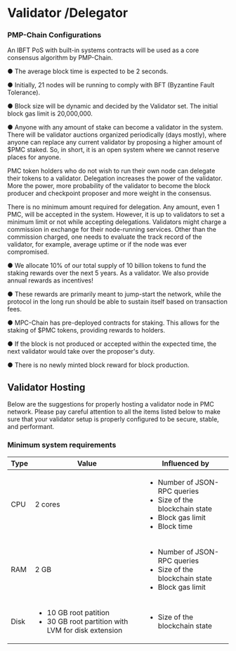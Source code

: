 # Validator /Delegator

### PMP-Chain Configurations

An IBFT PoS with built-in systems contracts will be used as a core consensus algorithm by PMP-Chain.&#x20;

● The average block time is expected to be 2 seconds.&#x20;

● Initially, 21 nodes will be running to comply with BFT (Byzantine Fault Tolerance).&#x20;

● Block size will be dynamic and decided by the Validator set. The initial block gas limit is 20,000,000.&#x20;

● Anyone with any amount of stake can become a validator in the system. There will be validator auctions organized periodically (days mostly), where anyone can replace any current validator by proposing a higher amount of $PMC staked. So, in short, it is an open system where we cannot reserve places for anyone.

PMC token holders who do not wish to run their own node can delegate their tokens to a validator. Delegation increases the power of the validator. More the power, more probability of the validator to become the block producer and checkpoint proposer and more weight in the consensus.

There is no minimum amount required for delegation. Any amount, even 1 PMC, will be accepted in the system. However, it is up to validators to set a minimum limit or not while accepting delegations. Validators might charge a commission in exchange for their node-running services. Other than the commission charged, one needs to evaluate the track record of the validator, for example, average uptime or if the node was ever compromised.



● We allocate 10% of our total supply of 10 billion tokens to fund the staking rewards over the next 5 years. As a validator. We also provide annual rewards as incentives!

● These rewards are primarily meant to jump-start the network, while the protocol in the long run should be able to sustain itself based on transaction fees.

● MPC-Chain has pre-deployed contracts for staking. This allows for the staking of $PMC tokens, providing rewards to holders.&#x20;

● If the block is not produced or accepted within the expected time, the next validator would take over the proposer's duty.&#x20;

● There is no newly minted block reward for block production.&#x20;

## Validator Hosting

Below are the suggestions for properly hosting a validator node in PMC network. Please pay careful attention to all the items listed below to make sure that your validator setup is properly configured to be secure, stable, and performant.

### Minimum system requirements <a href="#minimum-system-requirements" id="minimum-system-requirements"></a>



| Type | Value                                                                                          | Influenced by                                                                                                                |
| ---- | ---------------------------------------------------------------------------------------------- | ---------------------------------------------------------------------------------------------------------------------------- |
| CPU  | 2 cores                                                                                        | <ul><li>Number of JSON-RPC queries</li><li>Size of the blockchain state</li><li>Block gas limit</li><li>Block time</li></ul> |
| RAM  | 2 GB                                                                                           | <ul><li>Number of JSON-RPC queries</li><li>Size of the blockchain state</li><li>Block gas limit</li></ul>                    |
| Disk | <ul><li>10 GB root patition</li><li>30 GB root partition with LVM for disk extension</li></ul> | <p></p><ul><li>Size of the blockchain state</li></ul>                                                                        |



